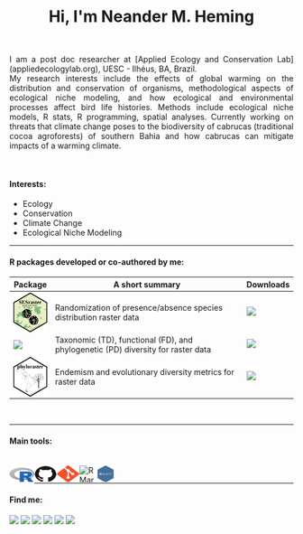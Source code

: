 <h1 align='center'>
Hi, I'm Neander M. Heming
</h1>

<br>

<p align='justify'>
I am a post doc researcher at [Applied Ecology and Conservation Lab](appliedecologylab.org), UESC - Ilhéus, BA, Brazil.
<br>
My research interests include the effects of global warming on the distribution and conservation of organisms, methodological aspects of ecological niche modeling, and how ecological and environmental processes affect bird life histories. Methods include ecological niche models, R stats, R programming, spatial analyses. Currently working on threats that climate change poses to the biodiversity of cabrucas (traditional cocoa agroforests) of southern Bahia and how cabrucas can mitigate impacts of a warming climate.
</p>
<br>

#### **Interests:**
  - Ecology
  - Conservation
  - Climate Change
  - Ecological Niche Modeling

---

#### **R packages developed or co-authored by me:**
| Package              | A short summary                              | Downloads |
| -------------------- | -------------------------------------------- | --------- |
| [<img align="left" width="60px" src="https://github.com/HemingNM/SESraster/blob/master/man/figures/logo.png"/>](https://hemingnm.github.io/SESraster) | Randomization of presence/absence species distribution raster data | [![](http://cranlogs.r-pkg.org/badges/grand-total/SESraster?color=green)](https://cran.r-project.org/package=SESraster) |
| [<img align="left" width="60px" src="https://github.com/flaviomoc/divraster/blob/master/man/figures/logo.png"/>](https://flaviomoc.github.io/divraster) | Taxonomic (TD), functional (FD), and phylogenetic (PD) diversity for raster data | [![](http://cranlogs.r-pkg.org/badges/grand-total/divraster?color=green)](https://cran.r-project.org/package=divraster) |
| [<img align="left" width="60px" src="https://github.com/gabferreira/phyloraster/blob/master/man/figures/logo.png"/>](https://gabferreira.github.io/phyloraster) | Endemism and evolutionary diversity metrics for raster data | [![](http://cranlogs.r-pkg.org/badges/grand-total/phyloraster?color=green)](https://cran.r-project.org/package=phyloraster) |

<br>

---

#### **Main tools:**
<div style="display: inline_block"><br>
  <img align="left" alt="R" height="33" width="44" src="https://github.com/devicons/devicon/blob/master/icons/r/r-original.svg"/>&nbsp;
  <img align="left" alt="GitHub" height="30" width="40" src="https://github.com/devicons/devicon/blob/master/icons/github/github-original.svg"/>&nbsp;
  <img align="left" alt="git" height="30" width="40" src="https://github.com/devicons/devicon/blob/master/icons/git/git-original.svg"/>&nbsp;
  <img align="left" alt="RMarkdown" height="30" width="30" src="https://pkgs.rstudio.com/rmarkdown/reference/figures/logo.png"/>&nbsp;
  <img align="left" alt="Quarto" height="30" width="33" src="https://raw.githubusercontent.com/github/explore/80f119e965a9a3df7b74c3f7b63a502e3d0ded36/topics/quarto/quarto.png"/>&nbsp;
</div>

---

#### **Find me:**
[<img width="22px" src="https://arquivo.unifesp.br/images/icon/icon_lattes.svg"/>](http://lattes.cnpq.br/3185094096445587)
[<img width="22px" src="https://orcid.org/assets/vectors/orcid.logo.icon.svg"/>](https://orcid.org/0000-0003-2461-5045)
[<img width="22px" src="https://publons.com/static/images/logos/square/blue_white_shadow.png"/>](https://publons.com/researcher/2610381/neander-marcel-heming/)
[<img width="22px" src="https://iconape.com/wp-content/files/da/64524/svg/google-scholar.svg"/>](https://scholar.google.com/citations?user=mfRNtDkAAAAJ)
[<img width="22px" src="https://upload.wikimedia.org/wikipedia/commons/5/5e/ResearchGate_icon_SVG.svg"/>](https://www.researchgate.net/profile/Neander-Heming)
[<img width="22px" src="https://cdn-icons-png.flaticon.com/512/733/733579.png"/>](https://twitter.com/NeanderHeming)

<br>


